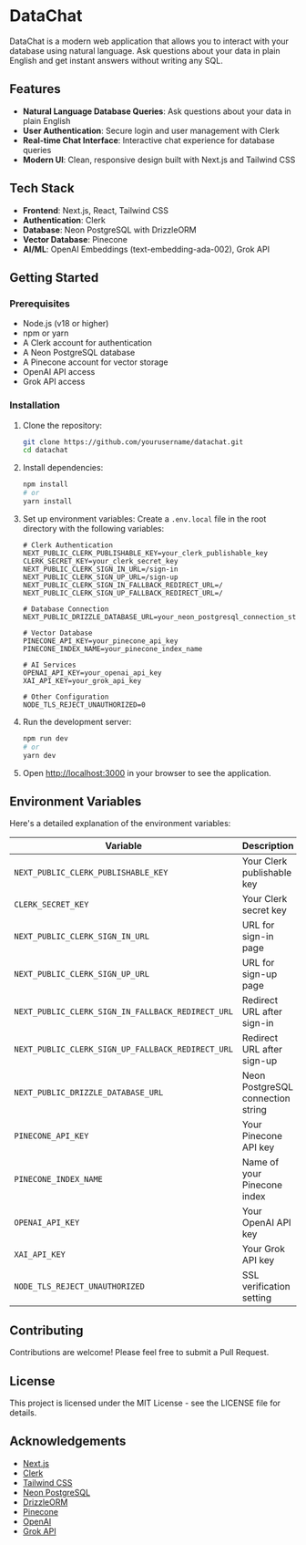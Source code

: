 # DataChat

DataChat is a modern web application that allows you to interact with your database using natural language. Ask questions about your data in plain English and get instant answers without writing any SQL.

## Features

- **Natural Language Database Queries**: Ask questions about your data in plain English
- **User Authentication**: Secure login and user management with Clerk
- **Real-time Chat Interface**: Interactive chat experience for database queries
- **Modern UI**: Clean, responsive design built with Next.js and Tailwind CSS

## Tech Stack

- **Frontend**: Next.js, React, Tailwind CSS
- **Authentication**: Clerk
- **Database**: Neon PostgreSQL with DrizzleORM
- **Vector Database**: Pinecone
- **AI/ML**: OpenAI Embeddings (text-embedding-ada-002), Grok API

## Getting Started

### Prerequisites

- Node.js (v18 or higher)
- npm or yarn
- A Clerk account for authentication
- A Neon PostgreSQL database
- A Pinecone account for vector storage
- OpenAI API access
- Grok API access

### Installation

1. Clone the repository:

   ```bash
   git clone https://github.com/yourusername/datachat.git
   cd datachat
   ```
2. Install dependencies:

   ```bash
   npm install
   # or
   yarn install
   ```
3. Set up environment variables:
   Create a `.env.local` file in the root directory with the following variables:

   ```
   # Clerk Authentication
   NEXT_PUBLIC_CLERK_PUBLISHABLE_KEY=your_clerk_publishable_key
   CLERK_SECRET_KEY=your_clerk_secret_key
   NEXT_PUBLIC_CLERK_SIGN_IN_URL=/sign-in
   NEXT_PUBLIC_CLERK_SIGN_UP_URL=/sign-up
   NEXT_PUBLIC_CLERK_SIGN_IN_FALLBACK_REDIRECT_URL=/
   NEXT_PUBLIC_CLERK_SIGN_UP_FALLBACK_REDIRECT_URL=/

   # Database Connection
   NEXT_PUBLIC_DRIZZLE_DATABASE_URL=your_neon_postgresql_connection_string

   # Vector Database
   PINECONE_API_KEY=your_pinecone_api_key
   PINECONE_INDEX_NAME=your_pinecone_index_name

   # AI Services
   OPENAI_API_KEY=your_openai_api_key
   XAI_API_KEY=your_grok_api_key

   # Other Configuration
   NODE_TLS_REJECT_UNAUTHORIZED=0
   ```
4. Run the development server:

   ```bash
   npm run dev
   # or
   yarn dev
   ```
5. Open [http://localhost:3000](http://localhost:3000) in your browser to see the application.

## Environment Variables

Here's a detailed explanation of the environment variables:

| Variable                                            | Description                       | Required |
| --------------------------------------------------- | --------------------------------- | -------- |
| `NEXT_PUBLIC_CLERK_PUBLISHABLE_KEY`               | Your Clerk publishable key        | Yes      |
| `CLERK_SECRET_KEY`                                | Your Clerk secret key             | Yes      |
| `NEXT_PUBLIC_CLERK_SIGN_IN_URL`                   | URL for sign-in page              | Yes      |
| `NEXT_PUBLIC_CLERK_SIGN_UP_URL`                   | URL for sign-up page              | Yes      |
| `NEXT_PUBLIC_CLERK_SIGN_IN_FALLBACK_REDIRECT_URL` | Redirect URL after sign-in        | Yes      |
| `NEXT_PUBLIC_CLERK_SIGN_UP_FALLBACK_REDIRECT_URL` | Redirect URL after sign-up        | Yes      |
| `NEXT_PUBLIC_DRIZZLE_DATABASE_URL`                | Neon PostgreSQL connection string | Yes      |
| `PINECONE_API_KEY`                                | Your Pinecone API key             | Yes      |
| `PINECONE_INDEX_NAME`                             | Name of your Pinecone index       | Yes      |
| `OPENAI_API_KEY`                                  | Your OpenAI API key               | Yes      |
| `XAI_API_KEY`                                     | Your Grok API key                 | Yes      |
| `NODE_TLS_REJECT_UNAUTHORIZED`                    | SSL verification setting          | Yes      |

## Contributing

Contributions are welcome! Please feel free to submit a Pull Request.

## License

This project is licensed under the MIT License - see the LICENSE file for details.

## Acknowledgements

- [Next.js](https://nextjs.org/)
- [Clerk](https://clerk.dev/)
- [Tailwind CSS](https://tailwindcss.com/)
- [Neon PostgreSQL](https://neon.tech/)
- [DrizzleORM](https://orm.drizzle.team/)
- [Pinecone](https://www.pinecone.io/)
- [OpenAI](https://openai.com/)
- [Grok API](https://grok.x.ai/)
